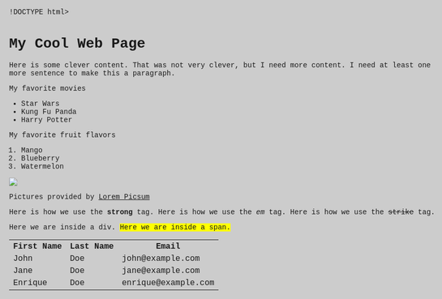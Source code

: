 !DOCTYPE html>
<html>
 <head>
   <title>My Cool Web Page</title>
   <style>
   html{
       background-color:#ccc;
   }
     body{
       font-family:'Courier New';
       max-width:960px;
       background-color:#fff:
   </style>
 </head>
 <body>
   <h1>My Cool Web Page</h1>
   <p>Here is some clever content.  That was not very clever, but I need more content.  I need at least one more sentence to make this a paragraph.</p>
 
 
 
   <p>My favorite movies</p>
   <p>
     <ul>
       <li>Star Wars</li>
       <li>Kung Fu Panda</li>
       <li>Harry Potter</li>
     </ul>
   </p>
   <p>My favorite fruit flavors</p>
  <p>
    <ol>
      <li>Mango</li>
      <li>Blueberry</li>
      <li>Watermelon</li>
    </ol>
  </p>
  <p> <img  src="https://picsum.photos/200/300" /></p>
  <p>Pictures provided by <a href="https://picsum.photos/" target="_blank">Lorem Picsum</a></p>
 
<p>Here is how we use the <strong>strong</strong> tag. Here is how we use the <em>em</em> tag. Here is how we use the <strike>strike</strike> tag.</p>
 
<div>Here we are inside a div.  <span style="background-color:yellow">Here we are inside a span.</span> </div>
 
<table>
   <tr>
       <th>First Name</th>
       <th>Last Name</th>
       <th>Email</th>
   </tr>
   <tr>
       <td>John</td>
       <td>Doe</td>
       <td>john@example.com</td>
   </tr>
 
   <tr>
       <td>Jane</td>
       <td>Doe</td>
       <td>jane@example.com</td>
   </tr>
 
   <tr>
       <td>Enrique</td>
       <td>Doe</td>
       <td>enrique@example.com</td>
   </tr>
 
</table>
 
 
 
 </body> 
</html> 
